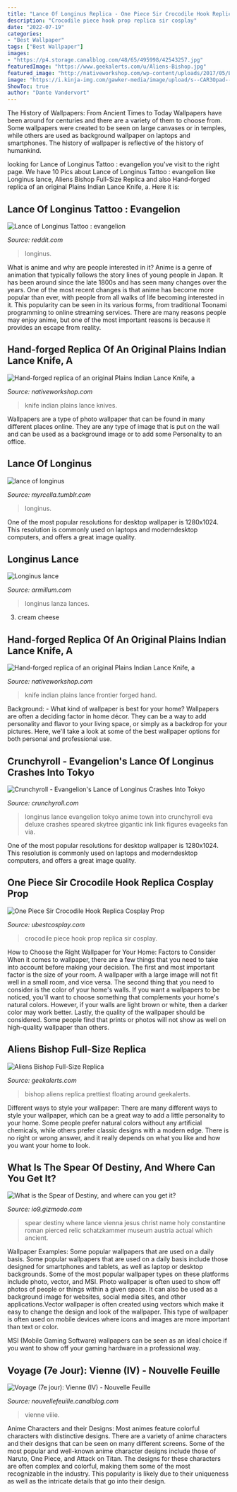 ```yaml
---
title: "Lance Of Longinus Replica - One Piece Sir Crocodile Hook Replica Cosplay Prop"
description: "Crocodile piece hook prop replica sir cosplay"
date: "2022-07-19"
categories:
- "Best Wallpaper"
tags: ["Best Wallpaper"]
images:
- "https://p4.storage.canalblog.com/48/65/495998/42543257.jpg"
featuredImage: "https://www.geekalerts.com/u/Aliens-Bishop.jpg"
featured_image: "http://nativeworkshop.com/wp-content/uploads/2017/05/Lance_Knife.jpg"
image: "https://i.kinja-img.com/gawker-media/image/upload/s--CAR3Opad--/c_fill,fl_progressive,g_center,h_358,q_80,w_636/17f1cnjxbgk35jpg.jpg"
ShowToc: true
author: "Dante Vandervort"
---
```



The History of Wallpapers: From Ancient Times to Today
Wallpapers have been around for centuries and there are a variety of them to choose from. Some wallpapers were created to be seen on large canvases or in temples, while others are used as background wallpaper on laptops and smartphones. The history of wallpaper is reflective of the history of humankind.

	

		
looking for Lance of Longinus Tattoo : evangelion you've visit to the right page. We have 10 Pics about Lance of Longinus Tattoo : evangelion like Longinus lance, Aliens Bishop Full-Size Replica and also Hand-forged replica of an original Plains Indian Lance Knife, a. Here it is:
		
    
## Lance Of Longinus Tattoo : Evangelion

<img loading=lazy src="https://external-preview.redd.it/KKOZh9h6Z8T0VuD2HLcqCcPBuaXhxPlSqbQPM7c49ms.jpg?auto=webp&amp;s=d82f876e4d900db128cdf1ba484f754b4eb2ea3f" onerror="this.onerror=null;this.src='https://tse1.mm.bing.net/th?id=OIP.WXzL5yC7Co6cx8Ly5YbPxgHaJ4&amp;pid=15.1';" alt="Lance of Longinus Tattoo : evangelion">

_Source: reddit.com_

>longinus. 

	

What is anime and why are people interested in it?
Anime is a genre of animation that typically follows the story lines of young people in Japan. It has been around since the late 1800s and has seen many changes over the years. One of the most recent changes is that anime has become more popular than ever, with people from all walks of life becoming interested in it. This popularity can be seen in its various forms, from traditional Toonami programming to online streaming services. There are many reasons people may enjoy anime, but one of the most important reasons is because it provides an escape from reality.

    
## Hand-forged Replica Of An Original Plains Indian Lance Knife, A

<img loading=lazy src="http://nativeworkshop.com/wp-content/uploads/2017/05/Lance_Knife_1-e1494040219263.jpg" onerror="this.onerror=null;this.src='https://tse2.mm.bing.net/th?id=OIP.wOSZFtQt0Ek9AOsmYKoUzwHaJ4&amp;pid=15.1';" alt="Hand-forged replica of an original Plains Indian Lance Knife, a">

_Source: nativeworkshop.com_

>knife indian plains lance knives. 

	



Wallpapers are a type of photo wallpaper that can be found in many different places online. They are any type of image that is put on the wall and can be used as a background image or to add some Personality to an office.

    
## Lance Of Longinus

<img loading=lazy src="https://64.media.tumblr.com/585c1a0212e255862f5e5270f9ed9897/tumblr_p3jrrbq7B61u44mzdo9_400.png" onerror="this.onerror=null;this.src='https://tse3.mm.bing.net/th?id=OIP.GCuBD8w-W6U1xVAJov33lQAAAA&amp;pid=15.1';" alt="lance of longinus">

_Source: myrcella.tumblr.com_

>longinus. 

	

One of the most popular resolutions for desktop wallpaper is 1280x1024. This resolution is commonly used on laptops and moderndesktop computers, and offers a great image quality.

    
## Longinus Lance

<img loading=lazy src="https://www.armillum.com/2075-large_default/longinus-lance.jpg" onerror="this.onerror=null;this.src='https://tse3.mm.bing.net/th?id=OIP.spR47b4G3KyRZckwj55ZkgAAAA&amp;pid=15.1';" alt="Longinus lance">

_Source: armillum.com_

>longinus lanza lances. 

	

3. cream cheese 

    
## Hand-forged Replica Of An Original Plains Indian Lance Knife, A

<img loading=lazy src="http://nativeworkshop.com/wp-content/uploads/2017/05/Lance_Knife.jpg" onerror="this.onerror=null;this.src='https://tse3.mm.bing.net/th?id=OIP.BAGB9aomegX3Cgg8t_WIvAHaFI&amp;pid=15.1';" alt="Hand-forged replica of an original Plains Indian Lance Knife, a">

_Source: nativeworkshop.com_

>knife indian plains lance frontier forged hand. 

	

Background: - What kind of wallpaper is best for your home?
Wallpapers are often a deciding factor in home décor. They can be a way to add personality and flavor to your living space, or simply as a backdrop for your pictures. Here, we'll take a look at some of the best wallpaper options for both personal and professional use.

    
## Crunchyroll - Evangelion&#039;s Lance Of Longinus Crashes Into Tokyo

<img loading=lazy src="http://img1.ak.crunchyroll.com/i/spire4/86ed77ffc365c5062ce38d2cba18b89b1356564571_full.jpg" onerror="this.onerror=null;this.src='https://tse4.mm.bing.net/th?id=OIP.gKONDQsZndzhnj9CsXUk-AHaKu&amp;pid=15.1';" alt="Crunchyroll - Evangelion&#039;s Lance of Longinus Crashes Into Tokyo">

_Source: crunchyroll.com_

>longinus lance evangelion tokyo anime town into crunchyroll eva deluxe crashes speared skytree gigantic ink link figures evageeks fan via. 

	

One of the most popular resolutions for desktop wallpaper is 1280x1024. This resolution is commonly used on laptops and moderndesktop computers, and offers a great image quality.

    
## One Piece Sir Crocodile Hook Replica Cosplay Prop

<img loading=lazy src="https://www.ubestcosplay.com/media/catalog/product/cache/4/image/9df78eab33525d08d6e5fb8d27136e95/u/b/ubprop0363-21.jpg" onerror="this.onerror=null;this.src='https://tse3.mm.bing.net/th?id=OIP.vN8Ounx8p0OcXMa5MK9XMgHaHa&amp;pid=15.1';" alt="One Piece Sir Crocodile Hook Replica Cosplay Prop">

_Source: ubestcosplay.com_

>crocodile piece hook prop replica sir cosplay. 

	

How to Choose the Right Wallpaper for Your Home: Factors to Consider
When it comes to wallpaper, there are a few things that you need to take into account before making your decision. The first and most important factor is the size of your room. A wallpaper with a large image will not fit well in a small room, and vice versa. 
The second thing that you need to consider is the color of your home's walls. If you want a wallpapers to be noticed, you'll want to choose something that complements your home's natural colors. However, if your walls are light brown or white, then a darker color may work better. 
Lastly, the quality of the wallpaper should be considered. Some people find that prints or photos will not show as well on high-quality wallpaper than others.

    
## Aliens Bishop Full-Size Replica

<img loading=lazy src="https://www.geekalerts.com/u/Aliens-Bishop.jpg" onerror="this.onerror=null;this.src='https://tse3.mm.bing.net/th?id=OIP.MPeeAIaUbRUL2paHLr_a1QHaEc&amp;pid=15.1';" alt="Aliens Bishop Full-Size Replica">

_Source: geekalerts.com_

>bishop aliens replica prettiest floating around geekalerts. 

	

Different ways to style your wallpaper:
There are many different ways to style your wallpaper, which can be a great way to add a little personality to your home. Some people prefer natural colors without any artificial chemicals, while others prefer classic designs with a modern edge. There is no right or wrong answer, and it really depends on what you like and how you want your home to look.

    
## What Is The Spear Of Destiny, And Where Can You Get It?

<img loading=lazy src="https://i.kinja-img.com/gawker-media/image/upload/s--CAR3Opad--/c_fill,fl_progressive,g_center,h_358,q_80,w_636/17f1cnjxbgk35jpg.jpg" onerror="this.onerror=null;this.src='https://tse3.mm.bing.net/th?id=OIP.9jWAqryP5eqs5NDsocrxMQHaEK&amp;pid=15.1';" alt="What is the Spear of Destiny, and where can you get it?">

_Source: io9.gizmodo.com_

>spear destiny where lance vienna jesus christ name holy constantine roman pierced relic schatzkammer museum austria actual which ancient. 

	

Wallpaper Examples: Some popular wallpapers that are used on a daily basis.
Some popular wallpapers that are used on a daily basis include those designed for smartphones and tablets, as well as laptop or desktop backgrounds. Some of the most popular wallpaper types on these platforms include photo, vector, and MSI. 
Photo wallpaper is often used to show off photos of people or things within a given space. It can also be used as a background image for websites, social media sites, and other applications.Vector wallpaper is often created using vectors which make it easy to change the design and look of the wallpaper. This type of wallpaper is often used on mobile devices where icons and images are more important than text or color. 

MSI (Mobile Gaming Software) wallpapers can be seen as an ideal choice if you want to show off your gaming hardware in a professional way.

    
## Voyage (7e Jour): Vienne (IV) - Nouvelle Feuille

<img loading=lazy src="https://p4.storage.canalblog.com/48/65/495998/42543257.jpg" onerror="this.onerror=null;this.src='https://tse1.mm.bing.net/th?id=OIP.m4RzXtwEIXuWlOiryQ8geQHaJ4&amp;pid=15.1';" alt="Voyage (7e jour): Vienne (IV) - Nouvelle Feuille">

_Source: nouvellefeuille.canalblog.com_

>vienne viiie. 

	

Anime Characters and their Designs: Most animes feature colorful characters with distinctive designs.
There are a variety of anime characters and their designs that can be seen on many different screens. Some of the most popular and well-known anime character designs include those of Naruto, One Piece, and Attack on Titan. The designs for these characters are often complex and colorful, making them some of the most recognizable in the industry. This popularity is likely due to their uniqueness as well as the intricate details that go into their design.

